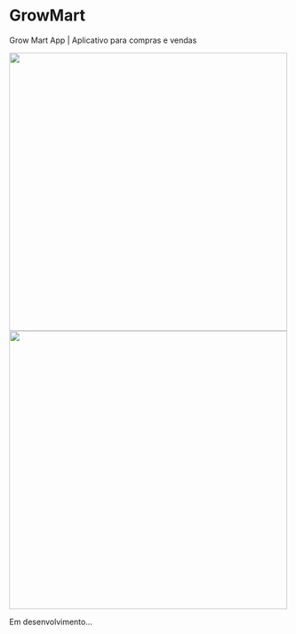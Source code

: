 # GrowMart
Grow Mart App | Aplicativo para compras e vendas

<img src="https://user-images.githubusercontent.com/79378229/186217504-5e21aac9-ad47-447e-a18e-5d8bf9cdeeaf.png" height="500"> <img src="https://user-images.githubusercontent.com/79378229/186217073-29014a88-29af-4de7-88a2-fdf8d31bff4f.png" height="500">

Em desenvolvimento...
